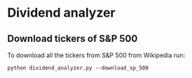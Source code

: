 # Dividend analyzer
## Download tickers of S&P 500
To download all the tickers from S&P 500 from Wikipedia run:

`python dividend_analyzer.py --download_sp_500`
